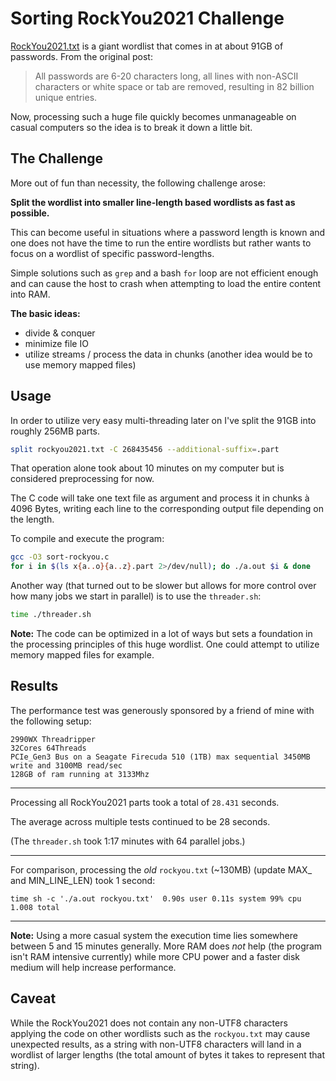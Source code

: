 # Sorting RockYou2021 Challenge

[RockYou2021.txt](https://github.com/ohmybahgosh/RockYou2021.txt) is a giant wordlist that comes in at about 91GB of passwords. From the original post:

> All passwords are 6-20 characters long, all lines with non-ASCII characters or white space or tab are removed, resulting in 82 billion unique entries.

Now, processing such a huge file quickly becomes unmanageable on casual computers so the idea is to break it down a little bit.

## The Challenge

More out of fun than necessity, the following challenge arose:

**Split the wordlist into smaller line-length based wordlists as fast as possible.**

This can become useful in situations where a password length is known and one does not have the time to run the entire wordlists but rather wants to focus on a wordlist of specific password-lengths.

Simple solutions such as `grep` and a bash `for` loop are not efficient enough and can cause the host to crash when attempting to load the entire content into RAM.

**The basic ideas:**
- divide & conquer
- minimize file IO 
- utilize streams / process the data in chunks (another idea would be to use memory mapped files)

## Usage

In order to utilize very easy multi-threading later on I've split the 91GB into roughly 256MB parts.

```bash
split rockyou2021.txt -C 268435456 --additional-suffix=.part
```
That operation alone took about 10 minutes on my computer but is considered preprocessing for now.

The C code will take one text file as argument and process it in chunks à 4096 Bytes, writing each line to the corresponding output file depending on the length. 

To compile and execute the program:

```bash
gcc -O3 sort-rockyou.c 
for i in $(ls x{a..o}{a..z}.part 2>/dev/null); do ./a.out $i & done
```

Another way (that turned out to be slower but allows for more control over how many jobs we start in parallel) is to use the `threader.sh`:
```bash
time ./threader.sh
```

**Note:** The code can be optimized in a lot of ways but sets a foundation in the processing principles of this huge wordlist. One could attempt to utilize memory mapped files for example.

## Results

The performance test was generously sponsored by a friend of mine with the following setup:
```
2990WX Threadripper
32Cores 64Threads
PCIe_Gen3 Bus on a Seagate Firecuda 510 (1TB) max sequential 3450MB write and 3100MB read/sec
128GB of ram running at 3133Mhz
```
---
Processing all RockYou2021 parts took a total of `28.431` seconds.

The average across multiple tests continued to be 28 seconds.

(The `threader.sh` took 1:17 minutes with 64 parallel jobs.)

---
For comparison, processing the *old* `rockyou.txt` (~130MB) (update MAX_ and MIN_LINE_LEN) took 1 second:
```
time sh -c './a.out rockyou.txt'  0.90s user 0.11s system 99% cpu 1.008 total
```



---

**Note:** Using a more casual system the execution time lies somewhere between 5 and 15 minutes generally. More RAM does *not* help (the program isn't RAM intensive currently) while more CPU power and a faster disk medium will help increase performance.

## Caveat

While the RockYou2021 does not contain any non-UTF8 characters applying the code on other wordlists such as the `rockyou.txt` may cause unexpected results, as a string with non-UTF8 characters will land in a wordlist of larger lengths (the total amount of bytes it takes to represent that string).
